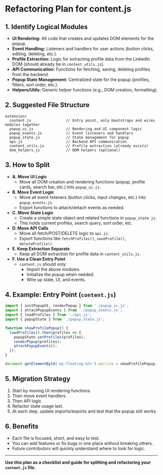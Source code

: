 # Refactoring Plan for content.js

## 1. Identify Logical Modules
- **UI Rendering:** All code that creates and updates DOM elements for the popup.
- **Event Handling:** Listeners and handlers for user actions (button clicks, editing, deleting, etc.).
- **Profile Extraction:** Logic for extracting profile data from the LinkedIn DOM (should already be in `content_utils.js`).
- **API Communication:** Functions for fetching, saving, deleting profiles from the backend.
- **Popup State Management:** Centralized state for the popup (profiles, filters, sort order, etc.).
- **Helpers/Utils:** Generic helper functions (e.g., DOM creation, formatting).

## 2. Suggested File Structure
```
extension/
  content.js                // Entry point, only bootstraps and wires modules together
  popup_ui.js               // Rendering and UI component logic
  popup_events.js           // Event listeners and handlers
  popup_state.js            // State management for popup
  api.js                    // Backend API communication
  content_utils.js          // Profile extraction (already exists)
  dom_helpers.js            // DOM helpers (optional)
```

## 3. How to Split
- **A. Move UI Logic**
  - Move all DOM creation and rendering functions (popup, profile cards, search bar, etc.) into `popup_ui.js`.
- **B. Move Event Logic**
  - Move all event listeners (button clicks, input changes, etc.) into `popup_events.js`.
  - Export functions to attach/detach events as needed.
- **C. Move State Logic**
  - Create a simple state object and related functions in `popup_state.js`.
  - This holds current profiles, search query, sort order, etc.
- **D. Move API Calls**
  - Move all fetch/POST/DELETE logic to `api.js`.
  - Export functions like `fetchProfiles()`, `saveProfile()`, `deleteProfile()`.
- **E. Keep Extraction Separate**
  - Keep all DOM extraction for profile data in `content_utils.js`.
- **F. Use a Clean Entry Point**
  - `content.js` should only:
    - Import the above modules.
    - Initialize the popup when needed.
    - Wire up state, UI, and events.

## 4. Example: Entry Point (`content.js`)
```js
import { initPopupUI, renderPopup } from './popup_ui.js';
import { attachPopupEvents } from './popup_events.js';
import { loadProfiles } from './api.js';
import { popupState } from './popup_state.js';

function showProfilePopup() {
  loadProfiles().then(profiles => {
    popupState.setProfiles(profiles);
    renderPopup(profiles);
    attachPopupEvents();
  });
}

document.getElementById('my-floating-btn').onclick = showProfilePopup;
```

## 5. Migration Strategy
1. Start by moving UI rendering functions.
2. Then move event handlers.
3. Then API logic.
4. Refactor state usage last.
5. At each step, update imports/exports and test that the popup still works.

## 6. Benefits
- Each file is focused, short, and easy to test.
- You can add features or fix bugs in one place without breaking others.
- Future contributors will quickly understand where to look for logic.

---

**Use this plan as a checklist and guide for splitting and refactoring your `content.js` file.**
